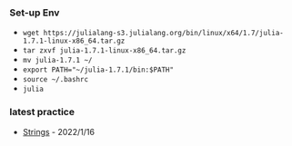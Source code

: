 ### Set-up Env 
- `wget https://julialang-s3.julialang.org/bin/linux/x64/1.7/julia-1.7.1-linux-x86_64.tar.gz`
- `tar zxvf julia-1.7.1-linux-x86_64.tar.gz`
- `mv julia-1.7.1 ~/`
- `export PATH="~/julia-1.7.1/bin:$PATH"`
- `source ~/.bashrc`
- `julia`

### latest practice
- [Strings](https://docs.julialang.org/en/v1/manual/strings/) - 2022/1/16